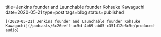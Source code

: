 
title=Jenkins founder and Launchable founder Kohsuke Kawaguchi
date=2020-05-21
type=post
tags=blog
status=published
~~~~~~
[(2020-05-21) Jenkins founder and Launchable founder Kohsuke Kawaguchi](/podcasts/6c26eeff-ac5d-4b69-ab05-c351d12e6c5e/produced-audio) 
            